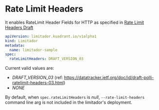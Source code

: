 # Rate Limit Headers

It enables RateLimit Header Fields for HTTP as specified in
[Rate Limit Headers Draft](https://datatracker.ietf.org/doc/id/draft-polli-ratelimit-headers-03.html)

```yaml
apiVersion: limitador.kuadrant.io/v1alpha1
kind: Limitador
metadata:
  name: limitador-sample
spec:
  rateLimitHeaders: DRAFT_VERSION_03
```

Current valid values are:
* *DRAFT_VERSION_03* (ref: https://datatracker.ietf.org/doc/id/draft-polli-ratelimit-headers-03.html)
* *NONE*

By default, when `spec.rateLimitHeaders` is *null*, `--rate-limit-headers` command line arg is not
included in the limitador's deployment.
